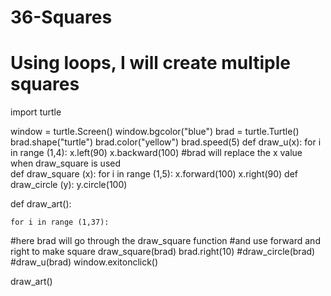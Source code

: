 # 36-Squares
# Using loops, I will create multiple squares 
import turtle

window = turtle.Screen()
window.bgcolor("blue")
brad = turtle.Turtle()
brad.shape("turtle")
brad.color("yellow")
brad.speed(5)
def draw_u(x):
    for i in range (1,4):
        x.left(90)
        x.backward(100)
#brad will replace the x value when draw_square is used        
def draw_square (x):
    for i in range (1,5):
        x.forward(100)
        x.right(90)
def draw_circle (y):
    y.circle(100)
    
def draw_art():

    for i in range (1,37):
#here brad will go through the draw_square function
#and use forward and right to make square
       draw_square(brad)
       brad.right(10)
    #draw_circle(brad)
    #draw_u(brad)
    window.exitonclick()

draw_art()
